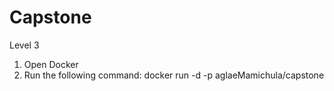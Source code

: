 # Capstone
Level 3
1. Open Docker
2. Run the following command: docker run -d -p aglaeMamichula/capstone
